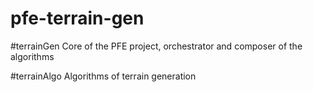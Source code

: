 # pfe-terrain-gen

#terrainGen
Core of the PFE project, orchestrator and composer of the algorithms

#terrainAlgo
Algorithms of terrain generation